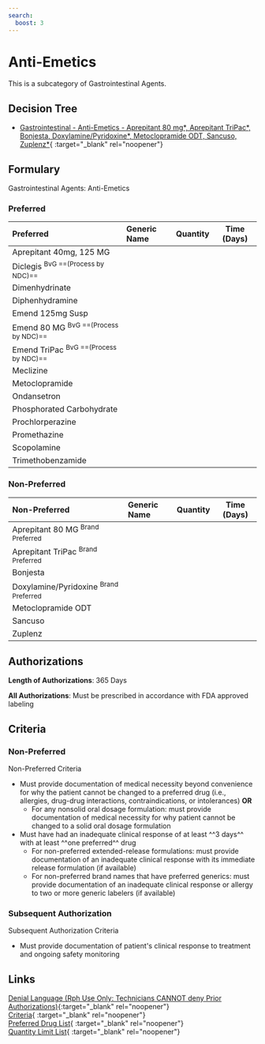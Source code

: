 ```yaml
---
search:
  boost: 3
---
```


# Anti-Emetics

This is a subcategory of Gastrointestinal Agents.

## Decision Tree

- [Gastrointestinal - Anti-Emetics - Aprepitant 80 mg*, Aprepitant TriPac*, Bonjesta, Doxylamine/Pyridoxine*, Metoclopramide ODT, Sancuso, Zuplenz*](https://forms.office.com/Pages/ResponsePage.aspx?id=nPhjxpvvj0G9PUHkbAzgaN9UYz8EqmlIs3_TYn4TbXBUOTM5UllCQTBEM1NNUldKOTc3RTA3M05MViQlQCN0PWcu){ :target="_blank" rel="noopener"}

## Formulary

Gastrointestinal Agents: Anti-Emetics

### Preferred

| Preferred                   | Generic Name | Quantity | Time (Days) |
|:----------------------------|:-------------|:--------:|:-----------:|
| Aprepitant 40mg, 125 MG     |              |          |             |
| Diclegis <sup>BvG ==(Process by NDC)==</sup>     |              |          |             |
| Dimenhydrinate              |              |          |             |
| Diphenhydramine             |              |          |             |
| Emend 125mg Susp            |              |          |             |
| Emend 80 MG <sup>BvG ==(Process by NDC)==</sup>  |              |          |             |
| Emend TriPac <sup>BvG ==(Process by NDC)==</sup> |              |          |             |
| Meclizine                   |              |          |             |
| Metoclopramide              |              |          |             |
| Ondansetron                 |              |          |             |
| Phosphorated Carbohydrate   |              |          |             |
| Prochlorperazine            |              |          |             |
| Promethazine                |              |          |             |
| Scopolamine                 |              |          |             |
| Trimethobenzamide           |              |          |             |

### Non-Preferred

| Non-Preferred                                                                                     | Generic Name | Quantity | Time (Days) |
|:--------------------------------------------------------------------------------------------------|:-------------|:--------:|:-----------:|
| <span title = "Brand Preferred: Emend 80 MG">Aprepitant 80 MG</span> <sup>Brand Preferred</sup>   |              |          |             |
| <span title = "Brand Preferred: Emend TriPac">Aprepitant TriPac</span> <sup>Brand Preferred</sup> |              |          |             |
| Bonjesta                                                                                          |              |          |             |
| <span title = "Brand Preferred: Diclegis">Doxylamine/Pyridoxine</span> <sup>Brand Preferred</sup> |              |          |             |
| Metoclopramide ODT                                                                                |              |          |             |
| Sancuso                                                                                           |              |          |             |
| Zuplenz                                                                                           |              |          |             |

## Authorizations

**Length of Authorizations**: 365 Days

**All Authorizations**: Must be prescribed in accordance with FDA approved labeling

## Criteria

### Non-Preferred 

Non-Preferred Criteria

- Must provide documentation of medical necessity beyond convenience for why the patient cannot be changed to a preferred drug (i.e., allergies, drug-drug interactions, contraindications, or intolerances) **OR**
    - For any nonsolid oral dosage formulation: must provide documentation of medical necessity for why patient cannot be changed to a solid oral dosage formulation
- Must have had an inadequate clinical response of at least ^^3 days^^ with at least ^^one preferred^^ drug
    - For non-preferred extended-release formulations: must provide documentation of an inadequate clinical response with its immediate release formulation (if available)
    - For non-preferred brand names that have preferred generics: must provide documentation of an inadequate clinical response or allergy to two or more generic labelers (if available)

### Subsequent Authorization

Subsequent Authorization Criteria

- Must provide documentation of patient's clinical response to treatment and ongoing safety monitoring

## Links

[Denial Language (Rph Use Only: Technicians CANNOT deny Prior Authorizations)](https://mygainwell-my.sharepoint.com.mcas.ms/:w:/r/personal/rachel_carpenter_gainwelltechnologies_com/_layouts/15/Doc.aspx?sourcedoc=%7BCD777F63-7F18-4713-8D6A-B043BEE631F5%7D&file=Denial%20Language%20Updated%2009112023.docx&action=embedview&mobileredirect=true&wdStartOn=56&cid=f4472ece-6d4f-4694-b0c5-c150a2f53fea){:target="_blank" rel="noopener"} </br>
[Criteria](https://spbm.medicaid.ohio.gov/SPDocumentLibrary/DocumentLibrary/UPDL/UPDL%20criteria%20effective%2001.01.2024.pdf#page=64){ :target="_blank" rel="noopener"} </br>
[Preferred Drug List](https://spbm.medicaid.ohio.gov/SPDocumentLibrary/DocumentLibrary/UPDL/UPDL%20effective%2001.01.2024.pdf#page=23){ :target="_blank" rel="noopener"} </br>
[Quantity Limit List](https://spbm.medicaid.ohio.gov/SPDocumentLibrary/DocumentLibrary/UPDL/Quantity%20Limits.pdf){ :target="_blank" rel="noopener"}
